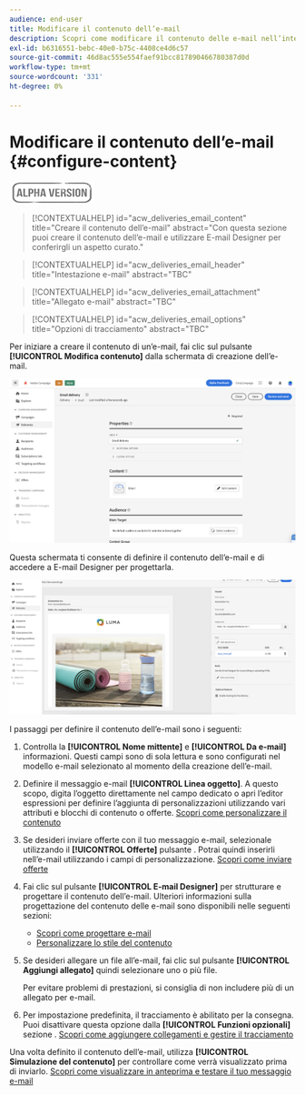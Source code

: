```yaml
---
audience: end-user
title: Modificare il contenuto dell’e-mail
description: Scopri come modificare il contenuto delle e-mail nell’interfaccia utente di Campaign Web
exl-id: b6316551-bebc-40e0-b75c-4408ce4d6c57
source-git-commit: 46d8ac555e554faef91bcc817890466780387d0d
workflow-type: tm+mt
source-wordcount: '331'
ht-degree: 0%

---
```


# Modificare il contenuto dell’e-mail {#configure-content}

![](../assets/do-not-localize/badge.png)

>[!CONTEXTUALHELP]
>id="acw_deliveries_email_content"
>title="Creare il contenuto dell’e-mail"
>abstract="Con questa sezione puoi creare il contenuto dell’e-mail e utilizzare E-mail Designer per conferirgli un aspetto curato."

>[!CONTEXTUALHELP]
>id="acw_deliveries_email_header"
>title="Intestazione e-mail"
>abstract="TBC"

>[!CONTEXTUALHELP]
>id="acw_deliveries_email_attachment"
>title="Allegato e-mail"
>abstract="TBC"

>[!CONTEXTUALHELP]
>id="acw_deliveries_email_options"
>title="Opzioni di tracciamento"
>abstract="TBC"

Per iniziare a creare il contenuto di un’e-mail, fai clic sul pulsante **[!UICONTROL Modifica contenuto]** dalla schermata di creazione dell’e-mail.

![](assets/edit-content.png)

Questa schermata ti consente di definire il contenuto dell’e-mail e di accedere a E-mail Designer per progettarla.

![](assets/content-dashboard.png)

I passaggi per definire il contenuto dell’e-mail sono i seguenti:

1. Controlla la **[!UICONTROL Nome mittente]** e **[!UICONTROL Da e-mail]** informazioni. Questi campi sono di sola lettura e sono configurati nel modello e-mail selezionato al momento della creazione dell’e-mail.

1. Definire il messaggio e-mail **[!UICONTROL Linea oggetto]**. A questo scopo, digita l’oggetto direttamente nel campo dedicato o apri l’editor espressioni per definire l’aggiunta di personalizzazioni utilizzando vari attributi e blocchi di contenuto o offerte. [Scopri come personalizzare il contenuto](../personalization/personalize.md)

1. Se desideri inviare offerte con il tuo messaggio e-mail, selezionale utilizzando il **[!UICONTROL Offerte]** pulsante . Potrai quindi inserirli nell’e-mail utilizzando i campi di personalizzazione. [Scopri come inviare offerte](offers.md)

1. Fai clic sul pulsante **[!UICONTROL E-mail Designer]** per strutturare e progettare il contenuto dell’e-mail. Ulteriori informazioni sulla progettazione del contenuto delle e-mail sono disponibili nelle seguenti sezioni:

   * [Scopri come progettare e-mail](create-email-content.md)
   * [Personalizzare lo stile del contenuto](get-started-email-style.md)

1. Se desideri allegare un file all’e-mail, fai clic sul pulsante **[!UICONTROL Aggiungi allegato]** quindi selezionare uno o più file.

   Per evitare problemi di prestazioni, si consiglia di non includere più di un allegato per e-mail.

   <!--limitation on size + number of files?-->

1. Per impostazione predefinita, il tracciamento è abilitato per la consegna. Puoi disattivare questa opzione dalla **[!UICONTROL Funzioni opzionali]** sezione . [Scopri come aggiungere collegamenti e gestire il tracciamento](message-tracking.md)

Una volta definito il contenuto dell’e-mail, utilizza **[!UICONTROL Simulazione del contenuto]** per controllare come verrà visualizzato prima di inviarlo. [Scopri come visualizzare in anteprima e testare il tuo messaggio e-mail](../preview-test/preview-test.md)

<!-- show screenshot showing an email fully configured + highlight the simulate content button-->
